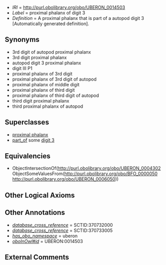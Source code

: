  * *IRI* = http://purl.obolibrary.org/obo/UBERON_0014503
 * *Label* = proximal phalanx of digit 3
 * *Definition* = A proximal phalanx that is part of a autopod digit 3 [Automatically generated definition].

## Synonyms

 * 3rd digit of autopod proximal phalanx
 * 3rd digit proximal phalanx
 * autopod digit 3 proximal phalanx
 * digit III P1
 * proximal phalanx of 3rd digit
 * proximal phalanx of 3rd digit of autopod
 * proximal phalanx of middle digit
 * proximal phalanx of third digit
 * proximal phalanx of third digit of autopod
 * third digit proximal phalanx
 * third proximal phalanx of autopod

## Superclasses

 * [proximal phalanx](../../UBERON/02/UBERON_0004302.md)
 * [part_of](../../BFO/50/BFO_0000050.md) some [digit 3](../../UBERON/50/UBERON_0006050.md)

## Equivalencies

 * ObjectIntersectionOf(<http://purl.obolibrary.org/obo/UBERON_0004302> ObjectSomeValuesFrom(<http://purl.obolibrary.org/obo/BFO_0000050> <http://purl.obolibrary.org/obo/UBERON_0006050>))

## Other Logical Axioms


## Other Annotations

 * *[database_cross_reference](../../ef/oboInOwl#hasDbXref.md)* = SCTID:370732000
 * *[database_cross_reference](../../ef/oboInOwl#hasDbXref.md)* = SCTID:370733005
 * *[has_obo_namespace](../../ce/oboInOwl#hasOBONamespace.md)* = uberon
 * *[oboInOwl#id](../../id/oboInOwl#id.md)* = UBERON:0014503

## External Comments

